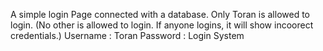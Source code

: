 A simple login Page connected with a database.
Only Toran is allowed to login.
(No other is allowed to login. If anyone logins, it will show incoorect credentials.)
Username : Toran
Password : Login System
